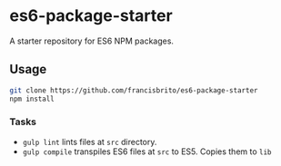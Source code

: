 # es6-package-starter
A starter repository for ES6 NPM packages.

## Usage
```sh
git clone https://github.com/francisbrito/es6-package-starter
npm install
```

### Tasks
* `gulp lint` lints files at `src` directory.
* `gulp compile` transpiles ES6 files at `src` to ES5. Copies them to `lib`
